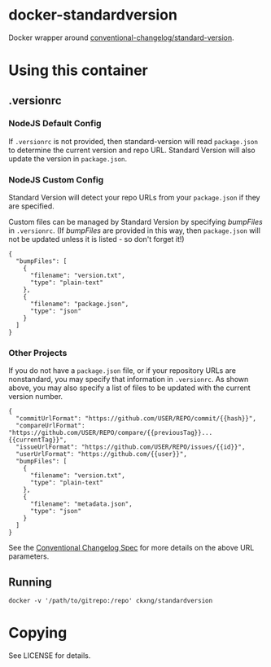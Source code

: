 # docker-standardversion

Docker wrapper around [conventional-changelog/standard-version](https://github.com/conventional-changelog/standard-version).

# Using this container

## .versionrc

### NodeJS Default Config

If `.versionrc` is not provided, then standard-version will read `package.json` to determine the current version and repo URL.  Standard Version will also update the version in `package.json`.

### NodeJS Custom Config

Standard Version will detect your repo URLs from your `package.json` if they are specified.

Custom files can be managed by Standard Version by specifying _bumpFiles_ in `.versionrc`.  (If _bumpFiles_ are provided in this way, then `package.json` will not be updated unless it is listed - so don't forget it!)

    {
      "bumpFiles": [
        {
          "filename": "version.txt",
          "type": "plain-text"
        },
        {
          "filename": "package.json",
          "type": "json"
        }
      ]
    }

### Other Projects

If you do not have a `package.json` file, or if your repository URLs are nonstandard, you may specify that information in `.versionrc`.  As shown above, you may also specify a list of files to be updated with the current version number.

    {
      "commitUrlFormat": "https://github.com/USER/REPO/commit/{{hash}}",
      "compareUrlFormat": "https://github.com/USER/REPO/compare/{{previousTag}}...{{currentTag}}",
      "issueUrlFormat": "https://github.com/USER/REPO/issues/{{id}}",
      "userUrlFormat": "https://github.com/{{user}}",
      "bumpFiles": [
        {
          "filename": "version.txt",
          "type": "plain-text"
        },
        {
          "filename": "metadata.json",
          "type": "json"
        }
      ]
    }

See the [Conventional Changelog Spec](https://github.com/conventional-changelog/conventional-changelog-config-spec/blob/master/versions/2.1.0/README.md) for more details on the above URL parameters.

## Running

    docker -v '/path/to/gitrepo:/repo' ckxng/standardversion

# Copying

See LICENSE for details.

